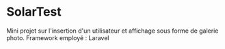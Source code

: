 # SolarTest
Mini projet sur l'insertion d'un utilisateur et affichage sous forme de galerie photo. Framework employé : Laravel
